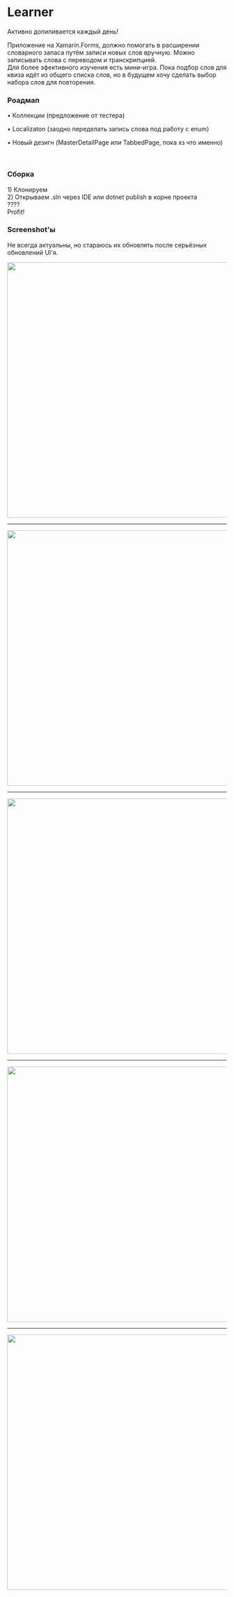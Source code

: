 # Learner

Активно допиливается каждый день!

Приложение на Xamarin.Forms, должно помогать в расширении словарного запаса путём записи новых слов вручную. Можно записывать слова с переводом и транскрипцией.
<br/> Для более эфективного изучения есть мини-игра. Пока подбор слов для квиза идёт из общего списка слов, но в будущем хочу сделать выбор набора слов для повторения. 

<h3>Роадмап</h3>
<p>• Коллекции (предложение от тестера)</p>
<p>• Localizaton (заодно переделать запись слова под работу с enum)</p>
<p>• Новый дезигн (MasterDetailPage или TabbedPage, пока хз что именно)</p>
<br/>

<h3>Сборка</h3>
1) Клонируем
<br/>
2) Открываем .sln через IDE или dotnet publish в корне проекта
<br/>
????
<br/>
Profit!



<h3>Screenshot'ы</h3>
Не всегда актуальны, но стараюсь их обновлять после серьёзных обновлений UI'я.

<p>
    <img src="https://github.com/NikitaBortnik/Learner/blob/master/MainPage.jpg" widht="270" height="585"/>
  <hr/>
    <img src="https://github.com/NikitaBortnik/Learner/blob/master/EditPage.jpg" widht="270" height="585"/>
  <hr/>
    <img src="https://github.com/NikitaBortnik/Learner/blob/master/NewWordPage.jpg" widht="270" height="585"/>
  <hr/>
    <img src="https://github.com/NikitaBortnik/Learner/blob/master/QuizPage.jpg" widht="270" height="585"/>
  <hr/>
    <img src="https://github.com/NikitaBortnik/Learner/blob/master/QuizHint.jpg" widht="270" height="585"/>
</p>
